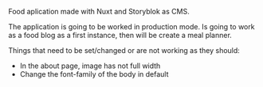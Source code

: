 Food aplication made with Nuxt and Storyblok as CMS.

The application is going to be worked in production mode. Is going to work as a food blog as a first instance, then will be create a meal planner.

Things that need to be set/changed or are not working as they should:

<ul>
<li>In the about page, image has not full width</li>
<li>Change the font-family of the body in default</li>
</ul>
